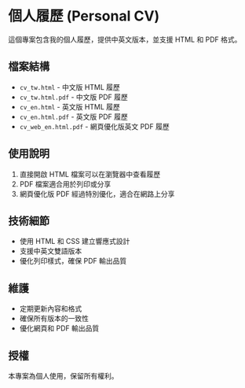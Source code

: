 # 個人履歷 (Personal CV)

這個專案包含我的個人履歷，提供中英文版本，並支援 HTML 和 PDF 格式。

## 檔案結構

- `cv_tw.html` - 中文版 HTML 履歷
- `cv_tw.html.pdf` - 中文版 PDF 履歷
- `cv_en.html` - 英文版 HTML 履歷
- `cv_en.html.pdf` - 英文版 PDF 履歷
- `cv_web_en.html.pdf` - 網頁優化版英文 PDF 履歷

## 使用說明

1. 直接開啟 HTML 檔案可以在瀏覽器中查看履歷
2. PDF 檔案適合用於列印或分享
3. 網頁優化版 PDF 經過特別優化，適合在網路上分享

## 技術細節

- 使用 HTML 和 CSS 建立響應式設計
- 支援中英文雙語版本
- 優化列印樣式，確保 PDF 輸出品質

## 維護

- 定期更新內容和格式
- 確保所有版本的一致性
- 優化網頁和 PDF 輸出品質

## 授權

本專案為個人使用，保留所有權利。 